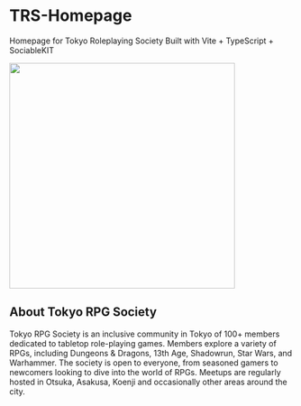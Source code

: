 # TRS-Homepage
Homepage for Tokyo Roleplaying Society
Built with Vite + TypeScript + SociableKIT

<img src="https://private-user-images.githubusercontent.com/114258514/363216937-1bcaf44c-6fbe-4a87-9a65-5712c9f035d9.gif?jwt=eyJhbGciOiJIUzI1NiIsInR5cCI6IkpXVCJ9.eyJpc3MiOiJnaXRodWIuY29tIiwiYXVkIjoicmF3LmdpdGh1YnVzZXJjb250ZW50LmNvbSIsImtleSI6ImtleTUiLCJleHAiOjE3MjUwMjk2OTEsIm5iZiI6MTcyNTAyOTM5MSwicGF0aCI6Ii8xMTQyNTg1MTQvMzYzMjE2OTM3LTFiY2FmNDRjLTZmYmUtNGE4Ny05YTY1LTU3MTJjOWYwMzVkOS5naWY_WC1BbXotQWxnb3JpdGhtPUFXUzQtSE1BQy1TSEEyNTYmWC1BbXotQ3JlZGVudGlhbD1BS0lBVkNPRFlMU0E1M1BRSzRaQSUyRjIwMjQwODMwJTJGdXMtZWFzdC0xJTJGczMlMkZhd3M0X3JlcXVlc3QmWC1BbXotRGF0ZT0yMDI0MDgzMFQxNDQ5NTFaJlgtQW16LUV4cGlyZXM9MzAwJlgtQW16LVNpZ25hdHVyZT1hMTk0MzNmMDkyMzA0ZGU4ZDU2NWQ4ZDViNDMwNjBjMjkzYmI1NWViYjM5NjJmMTBiYTc0ZGIzY2NkZTUyYzgwJlgtQW16LVNpZ25lZEhlYWRlcnM9aG9zdCZhY3Rvcl9pZD0wJmtleV9pZD0wJnJlcG9faWQ9MCJ9.694P_Exrk9pA3zfpaUIoQJsDdPI9LGl1tKpDt4-cMzM" width="400">

## About Tokyo RPG Society
Tokyo RPG Society is an inclusive community in Tokyo of 100+ members dedicated to tabletop role-playing games. Members explore a variety of RPGs, including Dungeons & Dragons, 13th Age, Shadowrun, Star Wars, and Warhammer. The society is open to everyone, from seasoned gamers to newcomers looking to dive into the world of RPGs. Meetups are regularly hosted in Otsuka, Asakusa, Koenji and occasionally other areas around the city.
